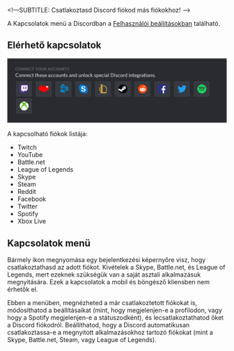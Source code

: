 <!-- TITLE: [HU] Kapcsolatok -->
<!—SUBTITLE: Csatlakoztasd Discord fiókod más fiókokhoz! -->

A Kapcsolatok menü a Discordban a [Felhasználói beállításokban](/user-settings) található.

## Elérhető kapcsolatok

![Kapcsolatok | Asztali alkalmazás (Windows)](/uploads/e-96-faa.png "Kapcsolatok | Asztali alkalmazás (Windows)")

A kapcsolható fiókok listája:
* Twitch
* YouTube
* Battle.net
* League of Legends
* Skype
* Steam
* Reddit
* Facebook
* Twitter
* Spotify
* Xbox Live


## Kapcsolatok menü

Bármely ikon megnyomása egy bejelentkezési képernyőre visz, hogy csatlakoztathasd az adott fiókot. Kivételek a Skype, Battle.net, és League of Legends, mert ezeknek szükségük van a saját asztali alkalmazásuk megnyitására. Ezek a kapcsolatok a mobil és böngésző kliensben nem érhetők el.

Ebben a menüben, megnézheted a már csatlakoztetott fiókokat is, módosíthatod a beállításaikat (mint, hogy megjelenjen-e a profilodon, vagy hogy a Spotify megjelenjen-e a státuszodként), és lecsatlakoztathatod őket a Discord fiókodról. Beállíthatod, hogy a Discord automatikusan csatlakoztassa-e a megnyitott alkalmazásokhoz tartozó fiókokat (mint a  Skype, Battle.net, Steam, vagy League of Legends).